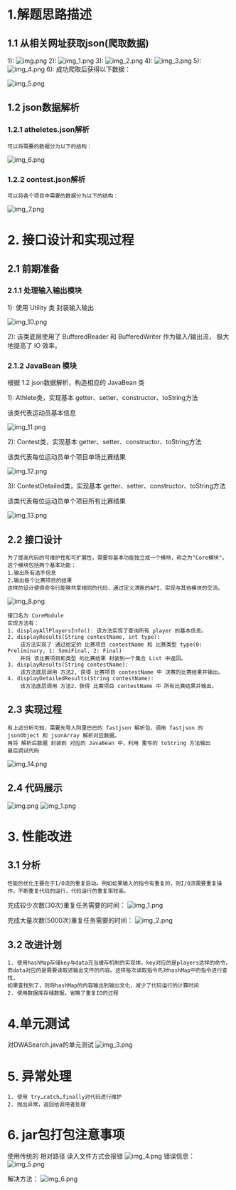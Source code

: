 # 1.解题思路描述

## 1.1 从相关网址获取json(爬取数据)
1):
![img.png](pic/img.png)
2):
![img_1.png](pic/img_1.png)
3):
![img_2.png](pic/img_2.png)
4):
![img_3.png](pic/img_3.png)
5):
![img_4.png](pic/img_4.png)
6):
成功爬取后获得以下数据：

![img_5.png](pic/img_5.png)
## 1.2 json数据解析

### 1.2.1 atheletes.json解析
    可以将需要的数据分为以下的结构：
![img_6.png](pic/img_6.png)

### 1.2.2 contest.json解析
    可以将各个项目中需要的数据分为以下的结构：
![img_7.png](pic/img_7.png)

# 2. 接口设计和实现过程

## 2.1 前期准备
### 2.1.1 处理输入输出模块
1): 使用 Utility 类 封装输入输出

![img_10.png](pic/img_10.png)

2): 该类底层使用了 BufferedReader 和 BufferedWriter 作为输入/输出流，
    极大地提高了 IO 效率。
### 2.1.2 JavaBean 模块
根据 1.2 json数据解析，构造相应的 JavaBean 类

1): Athlete类，实现基本 getter、setter、constructor、toString方法

该类代表运动员基本信息

![img_11.png](pic/img_11.png)

2): Contest类，实现基本 getter、setter、constructor、toString方法

该类代表每位运动员单个项目单场比赛结果

![img_12.png](pic/img_12.png)

3): ContestDetailed类，实现基本 getter、setter、constructor、toString方法

该类代表每位运动员单个项目所有比赛结果

![img_13.png](pic/img_13.png)


## 2.2 接口设计
    为了提高代码的可维护性和可扩展性，需要将基本功能独立成一个模块，称之为"Core模块"。这个模块包括两个基本功能：
    1.输出所有选手信息
    2.输出每个比赛项目的结果
    这样的设计使得命令行能够共享相同的代码，通过定义清晰的API，实现与其他模块的交流。
![img_8.png](pic/img_8.png)

    接口名为 CoreModule
    实现方法有：
    1. displayAllPlayersInfo(): 该方法实现了查询所有 player 的基本信息。
    2. displayResults(String contestName, int type):
        该方法实现了 通过给定的 比赛项目 contestName 和 比赛类型 type(0: Preliminary, 1: SemiFinal, 2: Final)
        并将 该比赛项目和类型 的比赛结果 封装到一个集合 List 中返回。
    3. displayResults(String contestName):
        该方法底层调用 方法2, 获得 比赛项目 contestName 中 决赛的比赛结果并输出。
    4. displayDetailedResults(String contestName):
        该方法底层调用 方法2，获得 比赛项目 contestName 中 所有比赛结果并输出。

## 2.3 实现过程
    有上述分析可知，需要先导入阿里巴巴的 fastjson 解析包，调用 fastjson 的 jsonObject 和 jsonArray 解析对应数据。
    再将 解析后数据 封装到 对应的 JavaBean 中，利用 重写的 toString 方法输出
    最后调试代码
![img_14.png](pic/img_14.png)

## 2.4 代码展示
![img.png](pic/img99241.png)
![img_1.png](pic/img_1342141.png)
# 3. 性能改进
## 3.1 分析
    性能的优化主要在于I/O流的重复启动。例如如果输入的指令有重复的，则I/O流需要重复操作，不断重复代码的运行，代码运行的重复率较高。
完成较少次数(30次)重复任务需要的时间：
![img_1.png](pic/img_1321321.png)

完成大量次数(5000次)重复任务需要的时间：
![img_2.png](pic/2222.png)


## 3.2 改进计划
    1. 使用hashMap存储key与data充当缓存机制的实现体，key对应的是players这样的命令，
    而data对应的是需要读取进输出文件的内容。这样每次读取指令先对hashMap中的指令进行查找，
    如果查找到了，则将hashMap的内容输出到输出文化，减少了代码运行的计算时间
    2. 使用数据库存储数据，省略了重复IO的过程

# 4.单元测试
对DWASearch.java的单元测试
![img_3.png](pic/img_33333.png)

# 5. 异常处理
    1. 使用 try…catch…finally对代码进行维护
    2. 抛出异常，返回给调用者处理

# 6. jar包打包注意事项
使用传统的 相对路径 读入文件方式会报错
![img_4.png](pic/img_4444.png)
错误信息：
![img_5.png](pic/img_5555.png)

解决方法：
![img_6.png](pic/img_6666.png)
